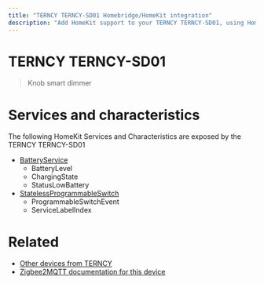 ```yaml
---
title: "TERNCY TERNCY-SD01 Homebridge/HomeKit integration"
description: "Add HomeKit support to your TERNCY TERNCY-SD01, using Homebridge, Zigbee2MQTT and homebridge-z2m."
---
```

<!---
This file has been GENERATED using src/docgen/docgen.ts
DO NOT EDIT THIS FILE MANUALLY!
-->
# TERNCY TERNCY-SD01
> Knob smart dimmer


# Services and characteristics
The following HomeKit Services and Characteristics are exposed by
the TERNCY TERNCY-SD01

* [BatteryService](../../battery.md)
  * BatteryLevel
  * ChargingState
  * StatusLowBattery
* [StatelessProgrammableSwitch](../../action.md)
  * ProgrammableSwitchEvent
  * ServiceLabelIndex


# Related
* [Other devices from TERNCY](../index.md#terncy)
* [Zigbee2MQTT documentation for this device](https://www.zigbee2mqtt.io/devices/TERNCY-SD01.html)